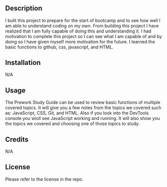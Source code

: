 # <Prework Study Guide Webpage>

## Description

I bulit this project to prepare for the start of bootcamp and to see how well I am able to understand coding on my own. From building this project I have realized that I am fully capable of doing this and understanding it. I had motivation to complete this project so I can see what I am capable of and by doing so I have given myself more motivation for the future. I learned the basic functions to github, css, javascript, and HTML.

## Installation

N/A

## Usage

The Prework Study Guide can be used to review basic functions of multiple covered topics. It will give you a few notes from the topics we covered such as: JavaScript, CSS, Git, and HTML. Also if you look into the DevTools console you wioll see JavaScript working and running. It will also show you the topics we covered and choosing one of those topics to study.
## Credits

N/A

## License

Please refer to the license in the repo.
